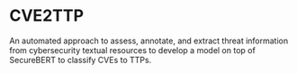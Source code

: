 # CVE2TTP
An automated approach to assess, annotate, and extract threat information from cybersecurity textual resources to develop a model on top of SecureBERT to classify CVEs to TTPs.
